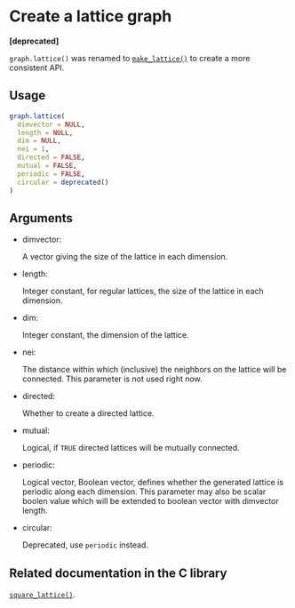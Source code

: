 # Create a lattice graph

**\[deprecated\]**

`graph.lattice()` was renamed to
[`make_lattice()`](https://r.igraph.org/reference/make_lattice.md) to
create a more consistent API.

## Usage

``` r
graph.lattice(
  dimvector = NULL,
  length = NULL,
  dim = NULL,
  nei = 1,
  directed = FALSE,
  mutual = FALSE,
  periodic = FALSE,
  circular = deprecated()
)
```

## Arguments

- dimvector:

  A vector giving the size of the lattice in each dimension.

- length:

  Integer constant, for regular lattices, the size of the lattice in
  each dimension.

- dim:

  Integer constant, the dimension of the lattice.

- nei:

  The distance within which (inclusive) the neighbors on the lattice
  will be connected. This parameter is not used right now.

- directed:

  Whether to create a directed lattice.

- mutual:

  Logical, if `TRUE` directed lattices will be mutually connected.

- periodic:

  Logical vector, Boolean vector, defines whether the generated lattice
  is periodic along each dimension. This parameter may also be scalar
  boolen value which will be extended to boolean vector with dimvector
  length.

- circular:

  Deprecated, use `periodic` instead.

## Related documentation in the C library

[`square_lattice()`](https://igraph.org/c/html/0.10.17/igraph-Generators.html#igraph_square_lattice).
